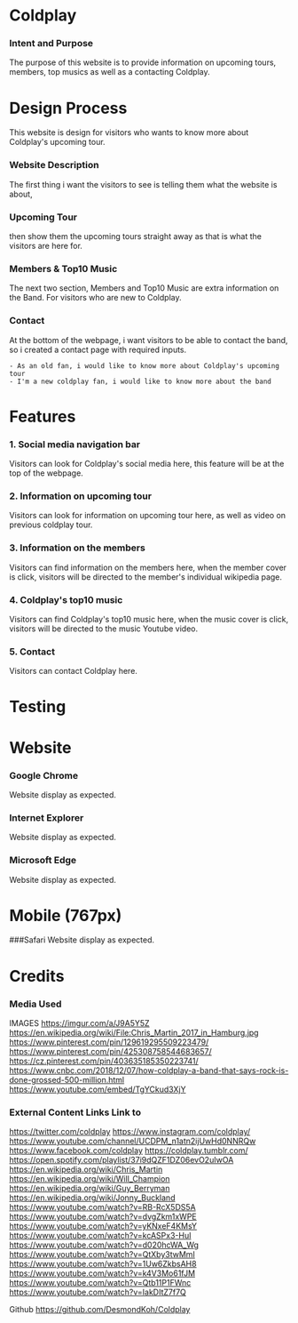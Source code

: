 # **Coldplay**
### Intent and Purpose
The purpose of this website is to provide information on upcoming tours, members, top musics as well as a contacting Coldplay.

# **Design Process**
This website is design for visitors who wants to know more about Coldplay's upcoming tour. 

### Website Description
The first thing i want the visitors to see is telling them what the website is about, 

### Upcoming Tour
then show them the upcoming tours straight away as that is what the visitors are here for.

### Members & Top10 Music
The next two section, Members and Top10 Music are extra information on the Band. For visitors who are new to Coldplay.

### Contact
At the bottom of the webpage, i want visitors to be able to contact the band, so i created a contact page with required inputs.

	- As an old fan, i would like to know more about Coldplay's upcoming tour
	- I'm a new coldplay fan, i would like to know more about the band


# **Features**
### 1. Social media navigation bar
Visitors can look for Coldplay's social media here, this feature will be at the top of the webpage.

### 2. Information on upcoming tour
Visitors can look for information on upcoming tour here, as well as video on previous coldplay tour.

### 3. Information on the members
Visitors can find information on the members here, when the member cover is click, visitors will be directed to the member's individual wikipedia page.

### 4. Coldplay's top10 music
Visitors can find Coldplay's top10 music here, when the music cover is click, visitors will be directed to the music Youtube video.

### 5. Contact
Visitors can contact Coldplay here. 


# **Testing**

# **Website**
### Google Chrome
Website display as expected.

### Internet Explorer
Website display as expected.

### Microsoft Edge
Website display as expected.

# **Mobile (767px)**
###Safari
Website display as expected.


# **Credits**
### Media Used
IMAGES
https://imgur.com/a/J9A5Y5Z
https://en.wikipedia.org/wiki/File:Chris_Martin_2017_in_Hamburg.jpg
https://www.pinterest.com/pin/129619295509223479/
https://www.pinterest.com/pin/425308758544683657/
https://cz.pinterest.com/pin/403635185350223741/
https://www.cnbc.com/2018/12/07/how-coldplay-a-band-that-says-rock-is-done-grossed-500-million.html
https://www.youtube.com/embed/TgYCkud3XjY


### External Content Links Link to
https://twitter.com/coldplay
https://www.instagram.com/coldplay/
https://www.youtube.com/channel/UCDPM_n1atn2ijUwHd0NNRQw
https://www.facebook.com/coldplay
https://coldplay.tumblr.com/
https://open.spotify.com/playlist/37i9dQZF1DZ06evO2uIwOA
https://en.wikipedia.org/wiki/Chris_Martin
https://en.wikipedia.org/wiki/Will_Champion
https://en.wikipedia.org/wiki/Guy_Berryman
https://en.wikipedia.org/wiki/Jonny_Buckland
https://www.youtube.com/watch?v=RB-RcX5DS5A
https://www.youtube.com/watch?v=dvgZkm1xWPE
https://www.youtube.com/watch?v=yKNxeF4KMsY
https://www.youtube.com/watch?v=kcASPx3-HuI
https://www.youtube.com/watch?v=d020hcWA_Wg
https://www.youtube.com/watch?v=QtXby3twMmI
https://www.youtube.com/watch?v=1Uw6ZkbsAH8
https://www.youtube.com/watch?v=k4V3Mo61fJM
https://www.youtube.com/watch?v=Qtb11P1FWnc
https://www.youtube.com/watch?v=IakDItZ7f7Q


Github
https://github.com/DesmondKoh/Coldplay